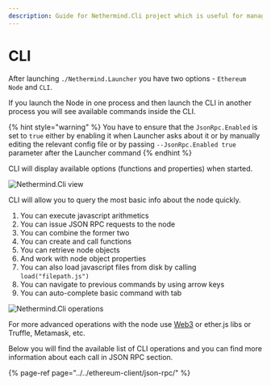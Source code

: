 ```yaml
---
description: Guide for Nethermind.Cli project which is useful for managing your node
---
```


# CLI

After launching `./Nethermind.Launcher` you have two options - `Ethereum Node` and `CLI`.

If you launch the Node in one process and then launch the CLI in another process you will see available commands inside the CLI.

{% hint style="warning" %}
You have to ensure that the `JsonRpc.Enabled` is set to `true` either by enabling it when Launcher asks about it or by manually editing the relevant config file or by passing `--JsonRpc.Enabled true` parameter after the Launcher command
{% endhint %}

CLI will display available options \(functions and properties\) when started.

![Nethermind.Cli view](../../.gitbook/assets/image%20%286%29.png)

CLI will allow you to query the most basic info about the node quickly.

1. You can execute javascript arithmetics
2. You can issue JSON RPC requests to the node
3. You can combine the former two
4. You can create and call functions
5. You can retrieve node objects
6. And work with node object properties
7. You can also load javascript files from disk by calling `load("filepath.js")`
8. You can navigate to previous commands by using arrow keys
9. You can auto-complete basic command with tab

![Nethermind.Cli operations](https://github.com/NethermindEth/docs/tree/80e0643733a3360244da81792e23d26070a8e0e3/.gitbook/assets/image%20%2815%29%20%283%29%20%283%29%20%283%29%20%282%29%20%282%29.png)

For more advanced operations with the node use [Web3](https://nethermind.readthedocs.io/en/latest/web3.html) or ether.js libs or Truffle, Metamask, etc.

Below you will find the available list of CLI operations and you can find more information about each call in JSON RPC section.

{% page-ref page="../../ethereum-client/json-rpc/" %}

